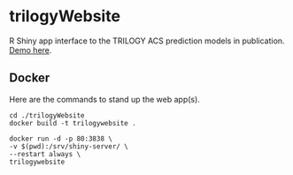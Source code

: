 # trilogyWebsite
R Shiny app interface to the TRILOGY ACS prediction models in publication. [Demo here](http://trilogyacs-bleedingmodel-01.oit.duke.edu/).

## Docker
Here are the commands to stand up the web app(s).

```
cd ./trilogyWebsite
docker build -t trilogywebsite .

docker run -d -p 80:3838 \
-v $(pwd):/srv/shiny-server/ \
--restart always \
trilogywebsite

```

